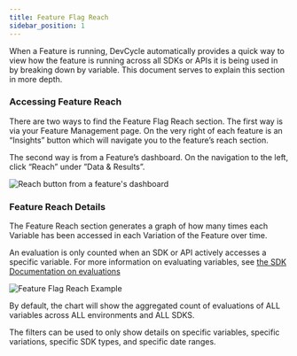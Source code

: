 ```yaml
---
title: Feature Flag Reach
sidebar_position: 1
---
```


When a Feature is running, DevCycle automatically provides a quick way to view how the feature is running across all SDKs or APIs it is being used in by breaking down by variable. This document serves to explain this section in more depth.

### Accessing Feature Reach

There are two ways to find the Feature Flag Reach section. The first way is via your Feature Management page. On the very right of each feature is an “Insights” button which will navigate you to the feature’s reach section. 

The second way is from a Feature’s dashboard. On the navigation to the left, click “Reach” under ”Data & Results”.

![Reach button from a feature's dashboard](/june-2022-reach-feature-dashboard.png)

### Feature Reach Details

 The Feature Reach section generates a graph of how many times each Variable has been accessed in each Variation of the Feature over time.

 An evaluation is only counted when an SDK or API actively accesses a specific variable. For more information on evaluating variables, see [the SDK Documentation on evaluations](/sdk/features.md)
 
![Feature Flag Reach Example](/oct-2022-reach.png)

By default, the chart will show the aggregated count of evaluations of ALL variables across ALL environments and ALL SDKS.

The filters can be used to only show details on specific variables, specific variations, specific SDK types, and specific date ranges.

